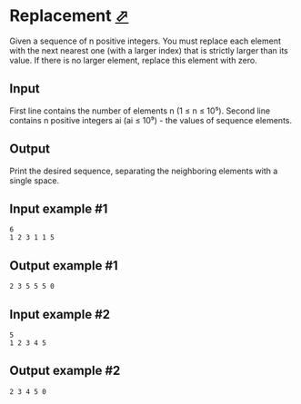 # Replacement [⬀](https://www.e-olymp.com/en/contests/9571/problems/83969)
Given a sequence of n positive integers. You must replace each element with the next nearest one (with a larger index) that is strictly larger than its value. If there is no larger element, replace this element with zero.

## Input
First line contains the number of elements n (1 ≤ n ≤ 10⁵). Second line contains n positive integers ai (ai ≤ 10⁹) - the values of sequence elements.

## Output
Print the desired sequence, separating the neighboring elements with a single space.

## Input example #1
```
6
1 2 3 1 1 5
```

## Output example #1
```
2 3 5 5 5 0
```

## Input example #2
```
5
1 2 3 4 5
```

## Output example #2
```
2 3 4 5 0
```
